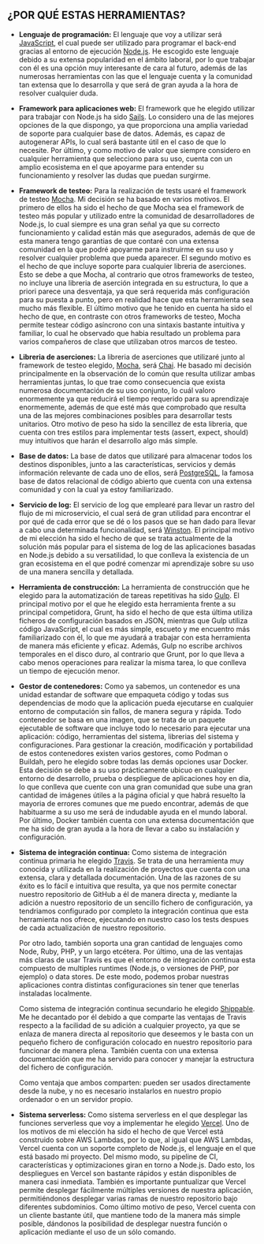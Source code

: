 ## ¿POR QUÉ ESTAS HERRAMIENTAS?
- **Lenguaje de programación:** El lenguaje que voy a utilizar será [JavaScript](https://www.javascript.com/), el cual puede ser utilizado para programar el back-end gracias al entorno de ejecución [Node.js](https://nodejs.org/es/). He escogido este lenguaje debido a su extensa popularidad en el ámbito laboral, por lo que trabajar con él es una opción muy interesante de cara al futuro, además de las numerosas herramientas con las que el lenguaje cuenta y la comunidad tan extensa que lo desarrolla y que será de gran ayuda a la hora de resolver cualquier duda. 

- **Framework para aplicaciones web:** El framework que he elegido utilizar para trabajar con Node.js ha sido [Sails](https://sailsjs.com). Lo considero una de las mejores opciones de la que dispongo, ya que proporciona una amplia variedad de soporte para cualquier base de datos. Además, es capaz de autogenerar APIs, lo cual será bastante útil en el caso de que lo necesite. Por último, y como motivo de valor que siempre considero en cualquier herramienta que selecciono para su uso, cuenta con un amplio ecosistema en el que apoyarme para entender su funcionamiento y resolver las dudas que puedan surgirme.

- **Framework de testeo:** Para la realización de tests usaré el framework de testeo [Mocha](https://mochajs.org/). Mi decisión se ha basado en varios motivos. El primero de ellos ha sido el hecho de que Mocha sea el framework de testeo más popular y utilizado entre la comunidad de desarrolladores de Node.js, lo cual siempre es una gran señal ya que su correcto funcionamiento y calidad están más que asegurados, además de que de esta manera tengo garantias de que contaré con una extensa comunidad en la que podré apoyarme para instruirme en su uso y resolver cualquier problema que pueda aparecer. El segundo motivo es el hecho de que incluye soporte para cualquier libreria de aserciones. Esto se debe a que Mocha, al contrario que otros frameworks de testeo, no incluye una libreria de aserción integrada en su estructura, lo que a priori parece una desventaja, ya que será requerida más configuración para su puesta a punto, pero en realidad hace que esta herramienta sea mucho más flexible. El último motivo que he tenido en cuenta ha sido el hecho de que, en contraste con otros frameworks de testeo, Mocha permite testear código asíncrono con una sintaxis bastante intuitiva y familiar, lo cual he observado que habia resultado un problema para varios compañeros de clase que utilizaban otros marcos de testeo.

- **Libreria de aserciones:** La libreria de aserciones que utilizaré junto al framework de testeo elegido, [Mocha](https://mochajs.org/), será [Chai](https://www.chaijs.com/). He basado mi decisión principalmente en la observación de lo común que resulta utilizar ambas herramientas juntas, lo que trae como consecuencia que exista numerosa documentación de su uso conjunto, lo cuál valoro enormemente ya que reducirá el tiempo requerido para su aprendizaje enormemente, además de que esté más que comprobado que resulta una de las mejores combinaciones posibles para desarrollar tests unitarios. Otro motivo de peso ha sido la sencillez de esta libreria, que cuenta con tres estilos para implementar tests (assert, expect, should) muy intuitivos que harán el desarrollo algo más simple.

- **Base de datos:** La base de datos que utilizaré para almacenar todos los destinos disponibles, junto a las características, servicios y demás información relevante de cada uno de ellos, será [PostgreSQL](https://www.postgresql.org/), la famosa base de datos relacional de código abierto que cuenta con una extensa comunidad y con la cual ya estoy familiarizado. 

- **Servicio de log:** El servicio de log que emplearé para llevar un rastro del flujo de mi microservicio, el cual será de gran utilidad para encontrar el por qué de cada error que se dé o los pasos que se han dado para llevar a cabo una determinada funcionalidad, será [Winston](https://github.com/winstonjs/winston). El principal motivo de mi elección ha sido el hecho de que se trata actualmente de la solución más popular para el sistema de log de las aplicaciones basadas en Node.js debido a su versatilidad, lo que conlleva la existencia de un gran ecosistema en el que podré comenzar mi aprendizaje sobre su uso de una manera sencilla y detallada.

- **Herramienta de construcción:** La herramienta de construcción que he elegido para la automatización de tareas repetitivas ha sido [Gulp](https://gulpjs.com/). El principal motivo por el que he elegido esta herramienta frente a su principal competidora, Grunt, ha sido el hecho de que esta última utiliza ficheros de configuración basados en JSON, mientras que Gulp utiliza código JavaScript, el cual es más simple, escueto y me encuentro más familiarizado con él, lo que me ayudará a trabajar con esta herramienta de manera más eficiente y eficaz. Además, Gulp no escribe archivos temporales en el disco duro, al contrario que Grunt, por lo que lleva a cabo menos operaciones para realizar la misma tarea, lo que conlleva un tiempo de ejecución menor.

- **Gestor de contenedores:** Como ya sabemos, un contenedor es una unidad estandar de software que empaqueta código y todas sus dependencias de modo que la aplicación pueda ejecutarse en cualquier entorno de computación sin fallos, de manera segura y rápida. Todo contenedor se basa en una imagen, que se trata de un paquete ejecutable de software que incluye todo lo necesario para ejecutar una aplicación: código, herramientas del sistema, librerias del sistema y configuraciones. Para gestionar la creación, modificación y portabilidad de estos contenedores existen varios gestores, como Podman o Buildah, pero he elegido sobre todas las demás opciones usar Docker. Esta decisión se debe a su uso prácticamente ubicuo en cualquier entorno de desarrollo, prueba o despliegue de aplicaciones hoy en dia, lo que conlleva que cuente con una gran comunidad que sube una gran cantidad de imágenes útiles a la página oficial y que habrá resuelto la mayoria de errores comunes que me puedo encontrar, además de que habituarme a su uso me será de indudable ayuda en el mundo laboral. Por último, Docker también cuenta con una extensa documentación que me ha sido de gran ayuda a la hora de llevar a cabo su instalación y configuración.

- **Sistema de integración continua:** Como sistema de integración continua primaria he elegido [Travis](https://travis-ci.com/). Se trata de una herramienta muy conocida y utilizada en la realización de proyectos que cuenta con una extensa, clara y detallada documentación. Una de las razones de su éxito es lo fácil e intuitiva que resulta, ya que nos permite conectar nuestro repositorio de GitHub a él de manera directa y, mediante la adición a nuestro repositorio de un sencillo fichero de configuración, ya tendriamos configurado por completo la integración continua que esta herramienta nos ofrece, ejecutando en nuestro caso los tests despues de cada actualización de nuestro repositorio.

  Por otro lado, también soporta una gran cantidad de lenguajes como Node, Ruby, PHP, y un largo etcétera. Por último, una de las ventajas más claras de usar Travis es que el entorno de integración continua esta compuesto de multiples runtimes (Node.js, o versiones de PHP, por ejemplo) o data stores. De este modo, podemos probar nuestras aplicaciones contra distintas configuraciones sin tener que tenerlas instaladas localmente.

  Como sistema de integración continua secundario he elegido [Shippable](https://www.shippable.com/). Me he decantado por él debido a que comparte las ventajas de Travis respecto a la facilidad de su adición a cualquier proyecto, ya que se enlaza de manera directa al repositorio que deseemos y le basta con un pequeño fichero de configuración colocado en nuestro repositorio para funcionar de manera plena. También cuenta con una extensa documentación que me ha servido para conocer y manejar la estructura del fichero de configuración.

  Como ventaja que ambos comparten: pueden ser usados directamente desde la nube, y no es necesario instalarlos en nuestro propio ordenador o en un servidor propio.

- **Sistema serverless:** Como sistema serverless en el que desplegar las funciones serverless que voy a implementar he elegido [Vercel](https://vercel.com). Uno de los motivos de mi elección ha sido el hecho de que Vercel está construido sobre AWS Lambdas, por lo que, al igual que AWS Lambdas, Vercel cuenta con un soporte completo de Node.js, el lenguaje en el que está basado mi proyecto. Del mismo modo, su pipeline de CI, características y optimizaciones giran en torno a Node.js. Dado esto, los despliegues en Vercel son bastante rápidos y están disponibles de manera casi inmediata. También es importante puntualizar que Vercel permite desplegar fácilmente múltiples versiones de nuestra aplicación, permitiéndonos desplegar varias ramas de nuestro repositorio bajo diferentes subdominios. Como último motivo de peso, Vercel cuenta con un cliente bastante útil, que mantiene todo de la manera más simple posible, dándonos la posibilidad de desplegar nuestra función o aplicación mediante el uso de un sólo comando.

